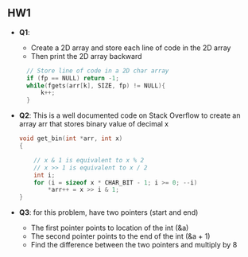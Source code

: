 ## HW1
- **Q1**: 
  - Create a 2D array and store each line of code in the 2D array 
  - Then print the 2D array backward 
  ```c
    // Store line of code in a 2D char array 
    if (fp == NULL) return -1; 
    while(fgets(arr[k], SIZE, fp) != NULL){
        k++; 
    }
   ``` 
   
- **Q2**: This is a well documented code on Stack Overflow to create an array arr that stores binary value of decimal x  

  ```c
  void get_bin(int *arr, int x)
  {

      // x & 1 is equivalent to x % 2 
      // x >> 1 is equivalent to x / 2 
      int i;
      for (i = sizeof x * CHAR_BIT - 1; i >= 0; --i)
          *arr++ = x >> i & 1;
  }
  ``` 


- **Q3**: for this problem, have two pointers (start and end)
  -  The first pointer points to location of the int (&a)
  - The second pointer points to the end of the int (&a + 1)
  - Find the difference between the two pointers and multiply by 8 
  
  
